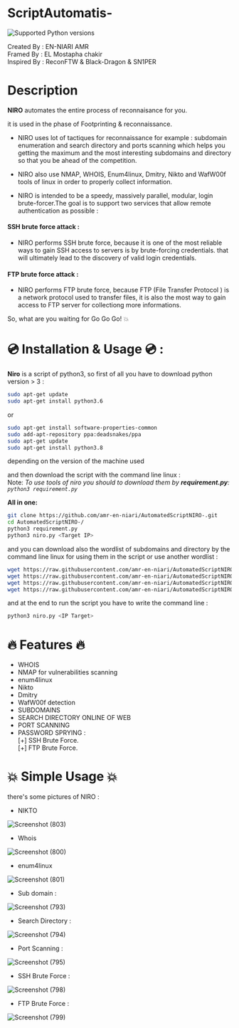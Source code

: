 # ScriptAutomatis-
 
![Supported Python versions](https://img.shields.io/badge/python-3.8+-blue.svg)
 
Created By  : EN-NIARI AMR </br>
Framed By   : EL Mostapha chakir </br>
Inspired By : ReconFTW & Black-Dragon & SN1PER </br>

 
 
 
# Description
 
**NIRO** automates the entire process of reconnaisance for you.

it is used in the phase of Footprinting & reconnaissance.
 
* NIRO uses lot of tactiques for reconnaissance for example : subdomain enumeration and search directory and ports scanning which helps you getting the maximum and the most interesting subdomains and directory so that you be ahead of the competition.

* NIRO also use NMAP, WHOIS, Enum4linux, Dmitry, Nikto and WafW00f tools of linux in order to properly collect information. 

* NIRO is intended to be a speedy, massively parallel, modular, login brute-forcer.The goal is to support two services that allow remote authentication as possible :

#### SSH brute force attack :

* NIRO performs SSH brute force, because it is one of the most reliable ways to gain SSH access to servers is by brute-forcing credentials. that will ultimately lead to the discovery of valid login credentials. 
 
#### FTP brute force attack :

* NIRO performs FTP brute force, because FTP (File Transfer Protocol ) is a network protocol used to transfer files, it is also the most way to gain access to FTP server for collectiong more informations. 

So, what are you waiting for Go Go Go!  :boom:


# 💿 Installation & Usage 💿 :
**Niro** is a script of python3, so first of all you have to download python version > 3 :

```bash
sudo apt-get update
sudo apt-get install python3.6
```
or 

```bash
sudo apt-get install software-properties-common
sudo add-apt-repository ppa:deadsnakes/ppa
sudo apt-get update
sudo apt-get install python3.8
```
depending on the version of the machine used

and then download the script with the command line linux :</br>
Note: *To use tools of niro you should to download them by  **requirement.py**: `python3 requirement.py`*

**All in one:**
```bash
git clone https://github.com/amr-en-niari/AutomatedScriptNIRO-.git
cd AutomatedScriptNIRO-/
python3 requirement.py
python3 niro.py <Target IP>
```
and you can download also the wordlist of subdomains and directory by the command line linux for using them in the script or use another wordlist :
```bash
wget https://raw.githubusercontent.com/amr-en-niari/AutomatedScriptNIRO-/main/the%20Wordlists/Subdomain.txt
wget https://raw.githubusercontent.com/amr-en-niari/AutomatedScriptNIRO-/main/the%20Wordlists/directory-list-2.3-medium.txt
wget https://raw.githubusercontent.com/amr-en-niari/AutomatedScriptNIRO-/main/the%20Wordlists/ftp_wordlist.txt
wget https://raw.githubusercontent.com/amr-en-niari/AutomatedScriptNIRO-/main/the%20Wordlists/ssh_wordlist.txt
```
and at the end to run the script you have to write the command line :
```bash
python3 niro.py <IP Target>
```
# :fire: Features :fire:

* WHOIS
* NMAP for vulnerabilities scanning
* enum4linux
* Nikto
* Dmitry
* WafW00f detection
* SUBDOMAINS
* SEARCH DIRECTORY ONLINE OF WEB
* PORT SCANNING
* PASSWORD SPRYING :<br/>
[+] SSH Brute Force.<br/>
[+] FTP Brute Force.

# :boom: Simple Usage :boom:

there's some pictures of NIRO :

* NIKTO

![Screenshot (803)](https://user-images.githubusercontent.com/65505262/132867987-c591192f-b187-4259-b93b-c448cb1f0068.png)

*  Whois

![Screenshot (800)](https://user-images.githubusercontent.com/65505262/132423381-bff536b3-1153-4cb6-9499-9b625ba35c5b.png)

* enum4linux

![Screenshot (801)](https://user-images.githubusercontent.com/65505262/132423417-ac28c407-42ae-4067-b3f0-8b35965906c8.png)

* Sub domain :

![Screenshot (793)](https://user-images.githubusercontent.com/65505262/132023360-30a2ec10-f7d5-403a-ad51-b18ac36b1211.png)

* Search Directory :

![Screenshot (794)](https://user-images.githubusercontent.com/65505262/132024338-a5df8060-640f-4a27-8be4-b7963eca4f74.png)


* Port Scanning :

![Screenshot (795)](https://user-images.githubusercontent.com/65505262/132029006-7c8caa8c-0fed-437d-abd9-93ac2c596588.png)


* SSH Brute Force :

![Screenshot (798)](https://user-images.githubusercontent.com/65505262/132051333-e7a0a1bf-d46e-4f0e-95ad-d17e978cf5af.png)


* FTP Brute Force :

![Screenshot (799)](https://user-images.githubusercontent.com/65505262/132051246-bc64f008-36be-416c-bf77-0c9b5055fb41.png)


